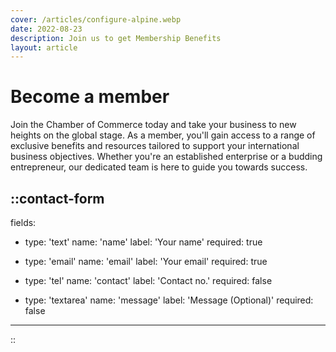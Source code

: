 ```yaml
---
cover: /articles/configure-alpine.webp
date: 2022-08-23
description: Join us to get Membership Benefits
layout: article
---
```


# Become a member

Join the Chamber of Commerce today and take your business to new heights on the global stage. As a member, you'll gain access to a range of exclusive benefits and resources tailored to support your international business objectives. Whether you're an established enterprise or a budding entrepreneur, our dedicated team is here to guide you towards success.

::contact-form
---
fields:
  - type: 'text'
    name: 'name'
    label: 'Your name'
    required: true

  - type: 'email'
    name: 'email'
    label: 'Your email'
    required: true

  - type: 'tel'
    name: 'contact'
    label: 'Contact no.'
    required: false

  - type: 'textarea'
    name: 'message'
    label: 'Message (Optional)'
    required: false
---
::